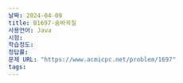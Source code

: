 ```yaml
---
날짜: 2024-04-09
title: B1697-숨바꼭질
사용언어: Java
시험: 
학습정도: 
정답률: 
문제 URL: "https://www.acmicpc.net/problem/1697"
tags:
---
```

